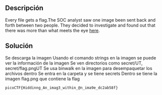 ## Descripción
Every file gets a flag.The SOC analyst saw one image been sent back and forth between two people. They decided to investigate and found out that there was more than what meets the eye [here](https://artifacts.picoctf.net/c/257/flag.png).

## Solución
Se descarga la imagen
Usando el comando strings en la imagen se puede ver la información de la imagen
Se ven directorios como secret/UT, secret/flag.pngUT
Se usa binwalk en la imagen para desempaquetar los archivos dentro
Se entra en la carpeta y se tiene secrets
Dentro se tiene la imagen flag.png que contiene la flag

```
picoCTF{Hiddinng_An_imag3_within_@n_ima9e_dc2ab58f}
```
